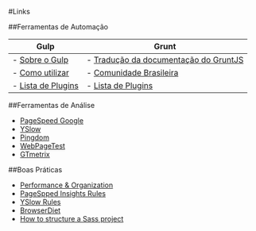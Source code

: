 #Links

##Ferramentas de Automação 

Gulp  | Grunt
------------- | -------------
- [Sobre o Gulp](http://gulpjs.com/)  | - [Tradução da documentação do GruntJS](https://github.com/gruntbrasil/grunt-docs)
- [Como utilizar](https://github.com/gulpjs/gulp/blob/master/docs/getting-started.md)  | - [Comunidade Brasileira](https://github.com/gruntbrasil)
- [Lista de Plugins](http://gratimax.github.io/search-gulp-plugins/)  | - [Lista de Plugins](http://gruntjs.com/plugins)

##Ferramentas de Análise
- [PageSpeed Google](https://developers.google.com/speed/pagespeed/)
- [YSlow](https://developer.yahoo.com/yslow/)
- [Pingdom](http://tools.pingdom.com/fpt/)
- [WebPageTest](http://www.webpagetest.org/)
- [GTmetrix](http://gtmetrix.com/)

##Boas Práticas

- [Performance & Organization](http://learn.shayhowe.com/advanced-html-css/performance-organization/)
- [PageSpped Insights Rules](https://developers.google.com/speed/docs/insights/rules)
- [YSlow Rules](https://developer.yahoo.com/performance/rules.html)
- [BrowserDiet](http://browserdiet.com/pt/)
- [How to structure a Sass project](http://thesassway.com/beginner/how-to-structure-a-sass-project)
